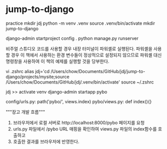 # jump-to-django

practice
mkdir jdj
python -m venv .venv
source .venv/bin/activate
mkdir jump-to-django

django-admin startproject config .
python manage.py runserver

비주얼 스튜디오 코드를 사용할 경우 내장 터미널이 파워셸로 실행된다. 파워셸을 사용할 경우 이 책에서 사용하는 환경 변수들이 정상적으로 설정되지 않으므로 파워셸 대신 명령창을 사용하여 이 책의 예제를 실행할 것을 당부한다.

vi .zshrc
alias jdj='cd /Users/chow/Documents/GitHub/jdj/jump-to-django/projects/mysite;source /Users/chow/Documents/GitHub/jdj/.venv/bin/activate'
source ~/.zshrc

jdj >> activate venv
django-admin startapp pybo

config/urls.py: path('pybo/', views.index)
pybo/views.py: def index(){}

"""장고 개발 흐름"""

1.  브라우저에서 로컬 서버로 http://localhost:8000/pybo 페이지를 요청
2.  urls.py 파일에서 /pybo URL 매핑을 확인하여 views.py 파일의 index함수를 호출하고
3.  호출한 결과를 브라우저에 반영한다.
